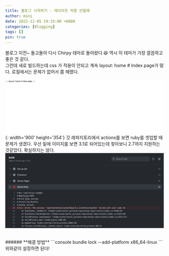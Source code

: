 ```yaml
---
title: 블로그 시작하기 - 레이아웃 적용 안될때
author: mini
date: 2022-12-05 19:33:00 +0800
categories: [Blogging]
tags: []
pin: true
---
```


 블로그 이전~ 돌고돌아 다시 Chirpy 테마로 돌아왔다.😆 역시 이 테마가 가장 깔끔하고 좋은 것 같다.   
 그런데 새로 빌드하는데 css 가 적용이 안되고 계속 layout: home # Index page가 떴다. 로컬에서는 문제가 없어서 쫌 헤맸다.

![당시화면](/assets/img/posts/page.png){: width='900' height='354'} 
 깃 레파지토리에서 actions를 보면 ruby를 셋업할 때 문제가 생겼다. 우선 밑에 이미지를 보면 3.1로 되어있는데 찾아보니 2.7까지 지원하는 것같았다. 확실하지는 않다.
 ![SetupRuby](/assets/img/posts/build.png)

<br/>
###### **해결 방법**
 ```console
 bundle lock --add-platform x86_64-linux 
 ```
 위와같이 설정하면 된다! 



